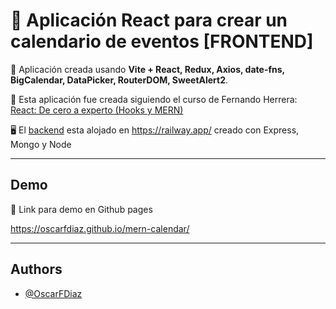 # 📅 Aplicación React para crear un calendario de eventos [FRONTEND]

📰 Aplicación creada usando <b>Vite + React, Redux, Axios, date-fns, BigCalendar, DataPicker, RouterDOM, SweetAlert2</b>.

📝 Esta aplicación fue creada siguiendo el curso de Fernando Herrera: [React: De cero a experto (Hooks y MERN)](https://www.udemy.com/course/react-cero-experto/)

🖥 El [backend](https://github.com/OscarFDiaz/mern-calendar-backend) esta alojado en <a>https://railway.app/</a> creado con Express, Mongo y Node

---

## Demo

🔗 Link para demo en Github pages

https://oscarfdiaz.github.io/mern-calendar/

---

## Authors

- [@OscarFDiaz](https://github.com/OscarFDiaz)
